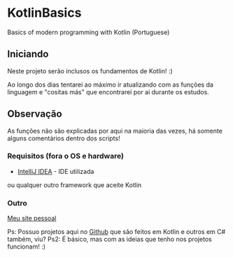 # KotlinBasics
Basics of modern programming with Kotlin (Portuguese)

## Iniciando
Neste projeto serão inclusos os fundamentos de Kotlin! :)

Ao longo dos dias tentarei ao máximo ir atualizando com as funções da linguagem e "cositas más" que encontrarei por ai durante os estudos.

## Observação
As funções não são explicadas por aqui na maioria das vezes, há somente alguns comentários dentro dos scripts!

### Requisitos (fora o OS e hardware)

* [IntelliJ IDEA](https://www.jetbrains.com/idea/download/) - IDE utilizada

ou qualquer outro framework que aceite Kotlin

### Outro
[Meu site pessoal](https://ironiawn.com.br)

Ps: Possuo projetos aqui no [Github](https://github.com/Ironiawn) que são feitos em Kotlin e outros em C# também, viu?
Ps2: É básico, mas com as ideias que tenho nos projetos funcionam! :)
